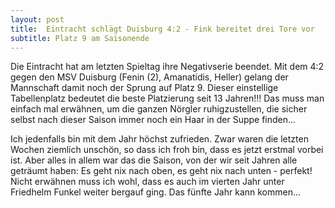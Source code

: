 ```yaml
---
layout: post
title:  Eintracht schlägt Duisburg 4:2 - Fink bereitet drei Tore vor
subtitle: Platz 9 am Saisonende
---
```


Die Eintracht hat am letzten Spieltag ihre Negativserie beendet. Mit dem 4:2 gegen den MSV Duisburg (Fenin (2), Amanatidis, Heller) gelang der Mannschaft damit noch der Sprung auf Platz 9. Dieser einstellige Tabellenplatz bedeutet die beste Platzierung seit 13 Jahren!!! Das muss man einfach mal erwähnen, um die ganzen Nörgler ruhigzustellen, die sicher selbst nach dieser Saison immer noch ein Haar in der Suppe finden...

Ich jedenfalls bin mit dem Jahr höchst zufrieden. Zwar waren die letzten Wochen ziemlich unschön, so dass ich froh bin, dass es jetzt erstmal vorbei ist. Aber alles in allem war das die Saison, von der wir seit Jahren alle geträumt haben: Es geht nix nach oben, es geht nix nach unten - perfekt! Nicht erwähnen muss ich wohl, dass es auch im vierten Jahr unter Friedhelm Funkel weiter bergauf ging. Das fünfte Jahr kann kommen...

